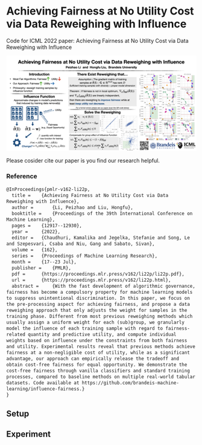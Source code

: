 # Achieving Fairness at No Utility Cost via Data Reweighing with Influence
Code for ICML 2022 paper: Achieving Fairness at No Utility Cost via Data Reweighing with Influence

![Drag Racing](./fig/icml_2022_poster.png)

Please cosider cite our paper is you find our research helpful.

### Reference
```
@InProceedings{pmlr-v162-li22p,
  title = 	 {Achieving Fairness at No Utility Cost via Data Reweighing with Influence},
  author =       {Li, Peizhao and Liu, Hongfu},
  booktitle = 	 {Proceedings of the 39th International Conference on Machine Learning},
  pages = 	 {12917--12930},
  year = 	 {2022},
  editor = 	 {Chaudhuri, Kamalika and Jegelka, Stefanie and Song, Le and Szepesvari, Csaba and Niu, Gang and Sabato, Sivan},
  volume = 	 {162},
  series = 	 {Proceedings of Machine Learning Research},
  month = 	 {17--23 Jul},
  publisher =    {PMLR},
  pdf = 	 {https://proceedings.mlr.press/v162/li22p/li22p.pdf},
  url = 	 {https://proceedings.mlr.press/v162/li22p.html},
  abstract = 	 {With the fast development of algorithmic governance, fairness has become a compulsory property for machine learning models to suppress unintentional discrimination. In this paper, we focus on the pre-processing aspect for achieving fairness, and propose a data reweighing approach that only adjusts the weight for samples in the training phase. Different from most previous reweighing methods which usually assign a uniform weight for each (sub)group, we granularly model the influence of each training sample with regard to fairness-related quantity and predictive utility, and compute individual weights based on influence under the constraints from both fairness and utility. Experimental results reveal that previous methods achieve fairness at a non-negligible cost of utility, while as a significant advantage, our approach can empirically release the tradeoff and obtain cost-free fairness for equal opportunity. We demonstrate the cost-free fairness through vanilla classifiers and standard training processes, compared to baseline methods on multiple real-world tabular datasets. Code available at https://github.com/brandeis-machine-learning/influence-fairness.}
}
```

## Setup

## Experiment
